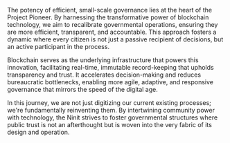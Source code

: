 The potency of efficient, small-scale governance lies at the heart of the Project Pioneer. By harnessing the transformative power of blockchain technology, we aim to recalibrate governmental operations, ensuring they are more efficient, transparent, and accountable. This approach fosters a dynamic where every citizen is not just a passive recipient of decisions, but an active participant in the process.

Blockchain serves as the underlying infrastructure that powers this innovation, facilitating real-time, immutable record-keeping that upholds transparency and trust. It accelerates decision-making and reduces bureaucratic bottlenecks, enabling more agile, adaptive, and responsive governance that mirrors the speed of the digital age.

In this journey, we are not just digitizing our current existing processes; we're fundamentally reinventing them. By intertwining community power with technology, the Ninit strives to foster governmental structures where public trust is not an afterthought but is woven into the very fabric of its design and operation.

